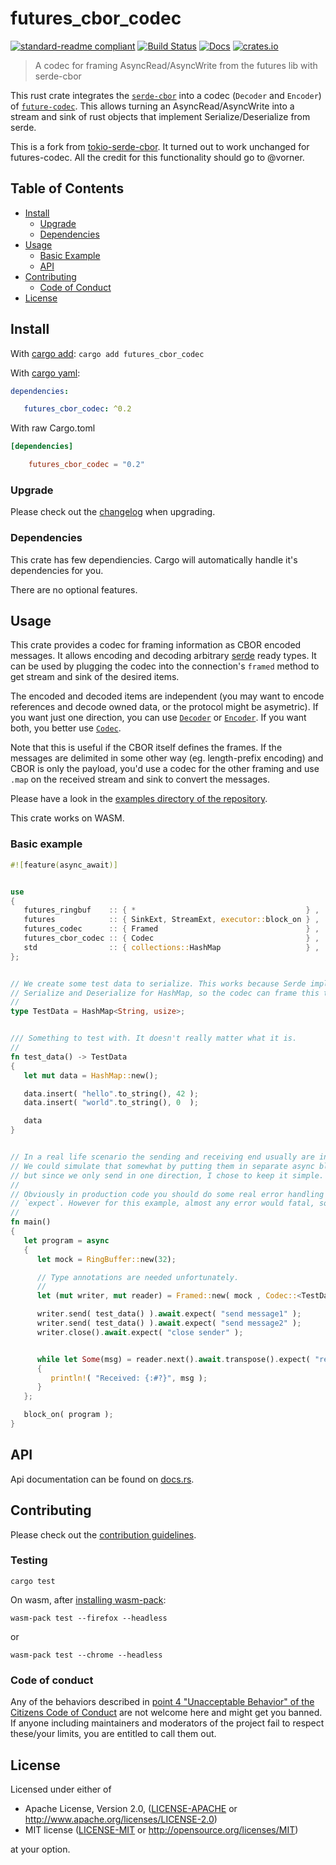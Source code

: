 # futures_cbor_codec

[![standard-readme compliant](https://img.shields.io/badge/readme%20style-standard-brightgreen.svg?style=flat-square)](https://github.com/RichardLitt/standard-readme)
[![Build Status](https://api.travis-ci.org/najamelan/futures_cbor_codec.svg?branch=master)](https://travis-ci.org/najamelan/futures_cbor_codec)
[![Docs](https://docs.rs/futures_cbor_codec/badge.svg)](https://docs.rs/futures_cbor_codec)
[![crates.io](https://img.shields.io/crates/v/futures_cbor_codec.svg)](https://crates.io/crates/futures_cbor_codec)


> A codec for framing AsyncRead/AsyncWrite from the futures lib with serde-cbor

This rust crate integrates the [`serde-cbor`](https://crates.io/crates/serde-cbor) into a codec
(`Decoder` and `Encoder`) of [`future-codec`](https://crates.io/crates/futures-codec). This allows
turning an AsyncRead/AsyncWrite into a stream and sink of rust objects that implement Serialize/Deserialize from serde.

This is a fork from [tokio-serde-cbor](https://crates.io/crates/tokio-serde-cbor).
It turned out to work unchanged for futures-codec. All the credit for this functionality should go to @vorner.

## Table of Contents

- [Install](#install)
   - [Upgrade](#upgrade)
   - [Dependencies](#dependencies)
- [Usage](#usage)
   - [Basic Example](#basic-example)
   - [API](#api)
- [Contributing](#contributing)
   - [Code of Conduct](#code-of-conduct)
- [License](#license)


## Install
With [cargo add](https://github.com/killercup/cargo-edit):
`cargo add futures_cbor_codec`

With [cargo yaml](https://gitlab.com/storedbox/cargo-yaml):
```yaml
dependencies:

   futures_cbor_codec: ^0.2
```

With raw Cargo.toml
```toml
[dependencies]

    futures_cbor_codec = "0.2"
```

### Upgrade

Please check out the [changelog](https://github.com/najamelan/futures_cbor_codec/blob/master/CHANGELOG.md) when upgrading.

### Dependencies

This crate has few dependiencies. Cargo will automatically handle it's dependencies for you.

There are no optional features.


## Usage

This crate provides a codec for framing information as CBOR encoded messages. It allows
encoding and decoding arbitrary [serde](https://serde.rs) ready types. It can be used by
plugging the codec into the connection's `framed` method to get stream and sink of the desired
items.

The encoded and decoded items are independent (you may want to encode references and decode
owned data, or the protocol might be asymetric). If you want just one direction, you can use
[`Decoder`](struct.Decoder.html) or [`Encoder`](struct.Encoder.html). If you want both, you
better use [`Codec`](struct.Codec.html).

Note that this is useful if the CBOR itself defines the frames. If the messages are delimited
in some other way (eg. length-prefix encoding) and CBOR is only the payload, you'd use a codec
for the other framing and use `.map` on the received stream and sink to convert the messages.

Please have a look in the [examples directory of the repository](https://github.com/najamelan/futures_cbor_codec/tree/master/examples).

This crate works on WASM.


### Basic example
```rust
#![feature(async_await)]


use
{
   futures_ringbuf    :: { *                                      } ,
   futures            :: { SinkExt, StreamExt, executor::block_on } ,
   futures_codec      :: { Framed                                 } ,
   futures_cbor_codec :: { Codec                                  } ,
   std                :: { collections::HashMap                   } ,
};


// We create some test data to serialize. This works because Serde implements
// Serialize and Deserialize for HashMap, so the codec can frame this type.
//
type TestData = HashMap<String, usize>;


/// Something to test with. It doesn't really matter what it is.
//
fn test_data() -> TestData
{
   let mut data = HashMap::new();

   data.insert( "hello".to_string(), 42 );
   data.insert( "world".to_string(), 0  );

   data
}


// In a real life scenario the sending and receiving end usually are in different processes.
// We could simulate that somewhat by putting them in separate async blocks and spawning those,
// but since we only send in one direction, I chose to keep it simple.
//
// Obviously in production code you should do some real error handling rather than using
// `expect`. However for this example, almost any error would fatal, so we might as well.
//
fn main()
{
   let program = async
   {
      let mock = RingBuffer::new(32);

      // Type annotations are needed unfortunately.
      //
      let (mut writer, mut reader) = Framed::new( mock , Codec::<TestData, TestData>::new() ).split();

      writer.send( test_data() ).await.expect( "send message1" );
      writer.send( test_data() ).await.expect( "send message2" );
      writer.close().await.expect( "close sender" );


      while let Some(msg) = reader.next().await.transpose().expect( "receive message" )
      {
         println!( "Received: {:#?}", msg );
      }
   };

   block_on( program );
}
```

## API

Api documentation can be found on [docs.rs](https://docs.rs/futures_cbor_codec).


## Contributing

Please check out the [contribution guidelines](https://github.com/najamelan/futures_cbor_codec/blob/master/CONTRIBUTING.md).


### Testing

`cargo test`

On wasm, after [installing wasm-pack](https://rustwasm.github.io/wasm-pack/):

`wasm-pack test --firefox --headless`

or

`wasm-pack test --chrome --headless`


### Code of conduct

Any of the behaviors described in [point 4 "Unacceptable Behavior" of the Citizens Code of Conduct](http://citizencodeofconduct.org/#unacceptable-behavior) are not welcome here and might get you banned. If anyone including maintainers and moderators of the project fail to respect these/your limits, you are entitled to call them out.

## License

Licensed under either of

 * Apache License, Version 2.0, ([LICENSE-APACHE](LICENSE-APACHE) or http://www.apache.org/licenses/LICENSE-2.0)
 * MIT license ([LICENSE-MIT](LICENSE-MIT) or http://opensource.org/licenses/MIT)

at your option.
